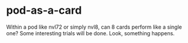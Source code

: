 # pod-as-a-card
Within a pod like nvl72 or simply nvl8, can 8 cards perform like a single one? Some interesting trials will be done. Look, something happens.
